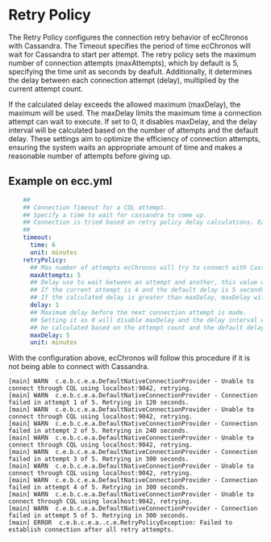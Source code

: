 # Retry Policy

The Retry Policy configures the connection retry behavior of ecChronos with Cassandra. The Timeout specifies the period of time ecChronos will wait for Cassandra to start per attempt. The retry policy sets the maximum number of connection attempts (maxAttempts), which by default is 5, specifying the time unit as seconds by deafult. Additionally, it determines the delay between each connection attempt (delay), multiplied by the current attempt count.

If the calculated delay exceeds the allowed maximum (maxDelay), the maximum will be used. The maxDelay limits the maximum time a connection attempt can wait to execute. If set to 0, it disables maxDelay, and the delay interval will be calculated based on the number of attempts and the default delay. These settings aim to optimize the efficiency of connection attempts, ensuring the system waits an appropriate amount of time and makes a reasonable number of attempts before giving up.

## Example on ecc.yml

```yaml
    ##
    ## Connection Timeout for a CQL attempt.
    ## Specify a time to wait for cassandra to come up.
    ## Connection is tried based on retry policy delay calculations. Each connection attempt will use the timeout to calculate CQL connection process delay.
    ##
    timeout:
      time: 6
      unit: minutes
    retryPolicy:
      ## Max number of attempts ecChronos will try to connect with Cassandra.
      maxAttempts: 5
      ## Delay use to wait between an attempt and another, this value will be multiplied by the current attempt count powered by two.
      ## If the current attempt is 4 and the default delay is 5 seconds, so ((4(attempt) x 2) x 5(default delay)) = 40 seconds.
      ## If the calculated delay is greater than maxDelay, maxDelay will be used instead of the calculated delay
      delay: 1
      ## Maximum delay before the next connection attempt is made.
      ## Setting it as 0 will disable maxDelay and the delay interval will
      ## be calculated based on the attempt count and the default delay.
      maxDelay: 5
      unit: minutes
```

With the configuration above, ecChronos will follow this procedure if it is not being able to connect with Cassandra.

```log
[main] WARN  c.e.b.c.e.a.DefaultNativeConnectionProvider - Unable to connect through CQL using localhost:9042, retrying.
[main] WARN  c.e.b.c.e.a.DefaultNativeConnectionProvider - Connection failed in attempt 1 of 5. Retrying in 120 seconds.
[main] WARN  c.e.b.c.e.a.DefaultNativeConnectionProvider - Unable to connect through CQL using localhost:9042, retrying.
[main] WARN  c.e.b.c.e.a.DefaultNativeConnectionProvider - Connection failed in attempt 2 of 5. Retrying in 240 seconds.
[main] WARN  c.e.b.c.e.a.DefaultNativeConnectionProvider - Unable to connect through CQL using localhost:9042, retrying.
[main] WARN  c.e.b.c.e.a.DefaultNativeConnectionProvider - Connection failed in attempt 3 of 5. Retrying in 300 seconds.
[main] WARN  c.e.b.c.e.a.DefaultNativeConnectionProvider - Unable to connect through CQL using localhost:9042, retrying.
[main] WARN  c.e.b.c.e.a.DefaultNativeConnectionProvider - Connection failed in attempt 4 of 5. Retrying in 300 seconds.
[main] WARN  c.e.b.c.e.a.DefaultNativeConnectionProvider - Unable to connect through CQL using localhost:9042, retrying.
[main] WARN  c.e.b.c.e.a.DefaultNativeConnectionProvider - Connection failed in attempt 5 of 5. Retrying in 300 seconds.
[main] ERROR  c.e.b.c.e.a..c.e.RetryPolicyException: Failed to establish connection after all retry attempts.
```
